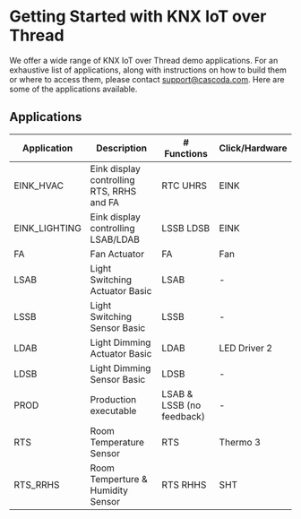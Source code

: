 # Getting Started with KNX IoT over Thread

We offer a wide range of KNX IoT over Thread demo applications. For an exhaustive list of applications, along with instructions on how to build them or where to access them, please contact support@cascoda.com. Here are some of the applications available.

## Applications

| Application  | Description | # Functions | Click/Hardware |
|--------------| ------------| ---------- | ------|
| EINK_HVAC    | Eink display controlling RTS, RRHS and FA | RTC UHRS| EINK |
| EINK_LIGHTING| Eink display controlling LSAB/LDAB| LSSB LDSB| EINK |
| FA           | Fan Actuator | FA | Fan |
| LSAB         | Light Switching Actuator Basic | LSAB | - |
| LSSB         | Light Switching Sensor Basic | LSSB | - |
| LDAB         | Light Dimming Actuator Basic | LDAB | LED Driver 2 |
| LDSB         | Light Dimming Sensor Basic | LDSB| - |
| PROD         | Production executable | LSAB & LSSB (no feedback)| - |
| RTS          | Room Temperature Sensor| RTS | Thermo 3 |
| RTS_RRHS     | Room Temperture & Humidity Sensor | RTS RHHS | SHT |